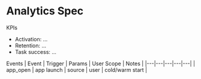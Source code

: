 # Analytics Spec

KPIs
- Activation: ...
- Retention: ...
- Task success: ...

Events
| Event | Trigger | Params | User Scope | Notes |
|---|---|---|---|---|
| app_open | app launch | source | user | cold/warm start |

